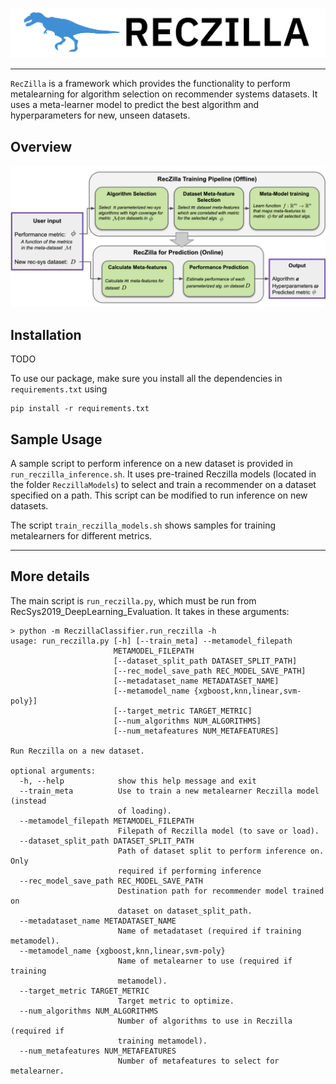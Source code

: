 <br/>
<p align="center"><img src="img/logo3.png" width=700 /></p>

----

`RecZilla` is a framework which provides the functionality to perform metalearning for algorithm selection on recommender systems datasets. It uses a meta-learner model to predict the best algorithm and hyperparameters for new, unseen datasets. 

## Overview

<p align="center"><img src="img/reczilla_overview.png" width=700 /></p>


## Installation

TODO

To use our package, make sure you install all the dependencies in `requirements.txt` using 
```
pip install -r requirements.txt
```

## Sample Usage
A sample script to perform inference on a new dataset is provided in `run_reczilla_inference.sh`. It uses pre-trained Reczilla models (located in the folder `ReczillaModels`) to select and train a recommender on a dataset specified on a path. This script can be modified to run inference on new datasets.

The script `train_reczilla_models.sh` shows samples for training metalearners for different metrics.

---
## More details


The main script is `run_reczilla.py`, which must be run from RecSys2019_DeepLearning_Evaluation. It takes in these arguments:

```
> python -m ReczillaClassifier.run_reczilla -h
usage: run_reczilla.py [-h] [--train_meta] --metamodel_filepath
                       METAMODEL_FILEPATH
                       [--dataset_split_path DATASET_SPLIT_PATH]
                       [--rec_model_save_path REC_MODEL_SAVE_PATH]
                       [--metadataset_name METADATASET_NAME]
                       [--metamodel_name {xgboost,knn,linear,svm-poly}]
                       [--target_metric TARGET_METRIC]
                       [--num_algorithms NUM_ALGORITHMS]
                       [--num_metafeatures NUM_METAFEATURES]

Run Reczilla on a new dataset.

optional arguments:
  -h, --help            show this help message and exit
  --train_meta          Use to train a new metalearner Reczilla model (instead
                        of loading).
  --metamodel_filepath METAMODEL_FILEPATH
                        Filepath of Reczilla model (to save or load).
  --dataset_split_path DATASET_SPLIT_PATH
                        Path of dataset split to perform inference on. Only
                        required if performing inference
  --rec_model_save_path REC_MODEL_SAVE_PATH
                        Destination path for recommender model trained on
                        dataset on dataset_split_path.
  --metadataset_name METADATASET_NAME
                        Name of metadataset (required if training metamodel).
  --metamodel_name {xgboost,knn,linear,svm-poly}
                        Name of metalearner to use (required if training
                        metamodel).
  --target_metric TARGET_METRIC
                        Target metric to optimize.
  --num_algorithms NUM_ALGORITHMS
                        Number of algorithms to use in Reczilla (required if
                        training metamodel).
  --num_metafeatures NUM_METAFEATURES
                        Number of metafeatures to select for metalearner.

